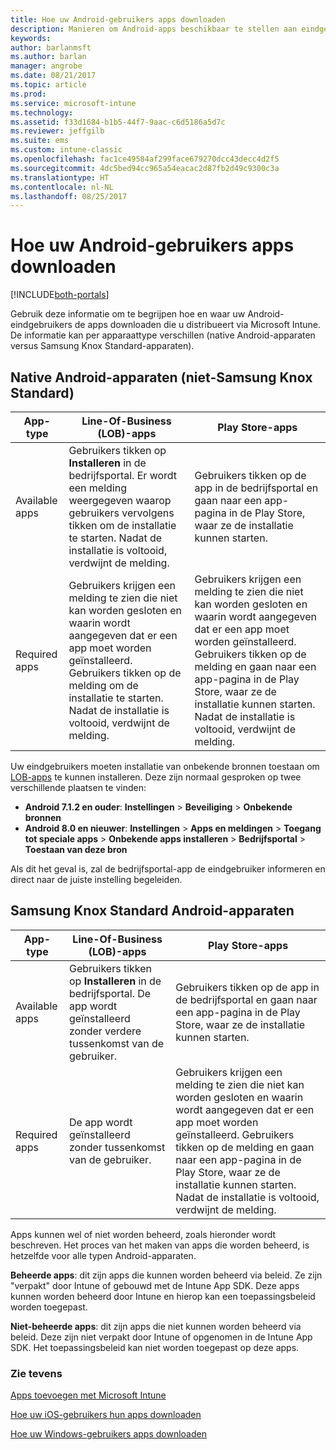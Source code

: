```yaml
---
title: Hoe uw Android-gebruikers apps downloaden
description: Manieren om Android-apps beschikbaar te stellen aan eindgebruikers
keywords: 
author: barlanmsft
ms.author: barlan
manager: angrobe
ms.date: 08/21/2017
ms.topic: article
ms.prod: 
ms.service: microsoft-intune
ms.technology: 
ms.assetid: f33d1684-b1b5-44f7-9aac-c6d5186a5d7c
ms.reviewer: jeffgilb
ms.suite: ems
ms.custom: intune-classic
ms.openlocfilehash: fac1ce49584af299face679270dcc43decc4d2f5
ms.sourcegitcommit: 4dc5bed94cc965a54eacac2d87fb2d49c9300c3a
ms.translationtype: HT
ms.contentlocale: nl-NL
ms.lasthandoff: 08/25/2017
---
```

# <a name="how-your-android-users-get-their-apps"></a>Hoe uw Android-gebruikers apps downloaden

[!INCLUDE[both-portals](./includes/note-for-both-portals.md)]

Gebruik deze informatie om te begrijpen hoe en waar uw Android-eindgebruikers de apps downloaden die u distribueert via Microsoft Intune. De informatie kan per apparaattype verschillen (native Android-apparaten versus Samsung Knox Standard-apparaten).

## <a name="native-non-samsung-knox-standard-android-devices"></a>Native Android-apparaten (niet-Samsung Knox Standard)

| App-type | Line-Of-Business (LOB)-apps | Play Store-apps  |
| ------------- |-------------| -----|
| Available apps      | Gebruikers tikken op **Installeren** in de bedrijfsportal. Er wordt een melding weergegeven waarop gebruikers vervolgens tikken om de installatie te starten. Nadat de installatie is voltooid, verdwijnt de melding. | Gebruikers tikken op de app in de bedrijfsportal en gaan naar een app-pagina in de Play Store, waar ze de installatie kunnen starten.|
| Required apps      | Gebruikers krijgen een melding te zien die niet kan worden gesloten en waarin wordt aangegeven dat er een app moet worden geïnstalleerd. Gebruikers tikken op de melding om de installatie te starten. Nadat de installatie is voltooid, verdwijnt de melding.    | Gebruikers krijgen een melding te zien die niet kan worden gesloten en waarin wordt aangegeven dat er een app moet worden geïnstalleerd. Gebruikers tikken op de melding en gaan naar een app-pagina in de Play Store, waar ze de installatie kunnen starten. Nadat de installatie is voltooid, verdwijnt de melding. |

Uw eindgebruikers moeten installatie van onbekende bronnen toestaan om [LOB-apps](lob-apps-android.md) te kunnen installeren. Deze zijn normaal gesproken op twee verschillende plaatsen te vinden:

* **Android 7.1.2 en ouder**: **Instellingen** > **Beveiliging** > **Onbekende bronnen**
* **Android 8.0 en nieuwer**: **Instellingen** > **Apps en meldingen** > **Toegang tot speciale apps** > **Onbekende apps installeren** > **Bedrijfsportal** > **Toestaan van deze bron**

Als dit het geval is, zal de bedrijfsportal-app de eindgebruiker informeren en direct naar de juiste instelling begeleiden. 


## <a name="samsung-knox-standard-android-devices"></a>Samsung Knox Standard Android-apparaten

| App-type | Line-Of-Business (LOB)-apps | Play Store-apps  |
| ------------- |-------------| -----|
| Available apps      | Gebruikers tikken op **Installeren** in de bedrijfsportal. De app wordt geïnstalleerd zonder verdere tussenkomst van de gebruiker. | Gebruikers tikken op de app in de bedrijfsportal en gaan naar een app-pagina in de Play Store, waar ze de installatie kunnen starten.|
| Required apps      | De app wordt geïnstalleerd zonder tussenkomst van de gebruiker.    | Gebruikers krijgen een melding te zien die niet kan worden gesloten en waarin wordt aangegeven dat er een app moet worden geïnstalleerd. Gebruikers tikken op de melding en gaan naar een app-pagina in de Play Store, waar ze de installatie kunnen starten. Nadat de installatie is voltooid, verdwijnt de melding. |

Apps kunnen wel of niet worden beheerd, zoals hieronder wordt beschreven. Het proces van het maken van apps die worden beheerd, is hetzelfde voor alle typen Android-apparaten.

**Beheerde apps**: dit zijn apps die kunnen worden beheerd via beleid. Ze zijn "verpakt" door Intune of gebouwd met de Intune App SDK. Deze apps kunnen worden beheerd door Intune en hierop kan een toepassingsbeleid worden toegepast.

**Niet-beheerde apps**: dit zijn apps die niet kunnen worden beheerd via beleid. Deze zijn niet verpakt door Intune of opgenomen in de Intune App SDK. Het toepassingsbeleid kan niet worden toegepast op deze apps.

### <a name="see-also"></a>Zie tevens
[Apps toevoegen met Microsoft Intune](apps-add.md)

[Hoe uw iOS-gebruikers hun apps downloaden](end-user-apps-ios.md)

[Hoe uw Windows-gebruikers apps downloaden](end-user-apps-windows.md)

